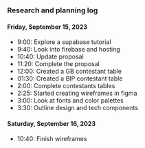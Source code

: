 ### Research and planning log
#### Friday, September 15, 2023

* 9:00: Explore a supabase tutorial
* 9:40: Look into firebase and hosting
* 10:40: Update proposal
* 11:20: Complete the proposal
* 12:00: Created a GB contestant table
* 01:30: Created a BIP contestant table
* 2:00: Complete contestants tables
* 2:25: Started creating wireframes in figma
* 3:00: Look at fonts and color palettes
* 3:30: Outline design and tech components

#### Saturday, September 16, 2023

* 10:40: Finish wireframes
